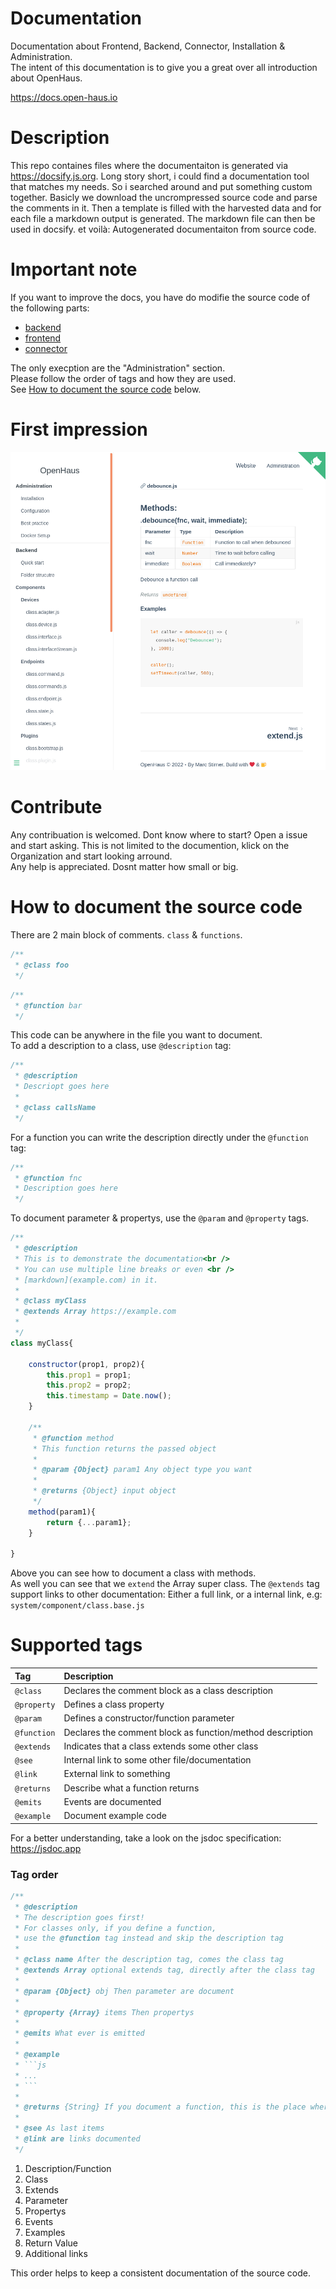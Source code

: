 # Documentation
Documentation about Frontend, Backend, Connector, Installation &amp; Administration.<br />
The intent of this documentation is to give you a great over all introduction about OpenHaus.

https://docs.open-haus.io

# Description
This repo containes files where the documentaiton is generated via https://docsify.js.org.
Long story short, i could find a documentation tool that matches my needs. So i searched around and put something custom together.
Basicly we download the uncrompressed source code and parse the comments in it.
Then a template is filled with the harvested data and for each file a markdown output is generated. 
The markdown file can then be used in docsify. et voilà: Autogenerated documentaiton from source code.

# Important note
If you want to improve the docs, you have do modifie the source code of the following parts:
- [backend](https://github.com/OpenHausIO/backend)
- [frontend](https://github.com/OpenHausIO/frontend)
- [connector](https://github.com/OpenHausIO/connector)

The only execption are the "Administration" section.<br />
Please follow the order of tags and how they are used.<br />
See [How to document the source code](#how-to-document-the-source-code) below.

# First impression
![first-impression](docs/img/readme-picture.png)

# Contribute
Any contribuation is welcomed. Dont know where to start? Open a issue and start asking. This is not limited to the documention, klick on the Organization and start looking arround.<br />
Any help is appreciated. Dosnt matter how small or big.

# How to document the source code
There are 2 main block of comments. `class` & `functions`.
```js
/**
 * @class foo
 */
```

```js
/**
 * @function bar
 */
```

This code can be anywhere in the file you want to document.<br />
To add a description to a class, use `@description` tag:
```js
/**
 * @description
 * Descriopt goes here
 * 
 * @class callsName
 */
```
For a function you can write the description directly under the `@function` tag:
```js
/**
 * @function fnc
 * Description goes here
 */
```

To document parameter & propertys, use the `@param` and `@property` tags.
```js
/**
 * @description
 * This is to demonstrate the documentation<br />
 * You can use multiple line breaks or even <br />
 * [markdown](example.com) in it.
 * 
 * @class myClass
 * @extends Array https://example.com
 * 
 */
class myClass{

    constructor(prop1, prop2){
        this.prop1 = prop1;
        this.prop2 = prop2;
        this.timestamp = Date.now();
    }

    /**
     * @function method
     * This function returns the passed object
     * 
     * @param {Object} param1 Any object type you want
     * 
     * @returns {Object} input object
     */
    method(param1){
        return {...param1};
    }

}
```

Above you can see how to document a class with methods.<br />
As well you can see that we `extend` the Array super class.
The `@extends` tag support links to other documentation: Either a full link, or a internal link, e.g: `system/component/class.base.js`

# Supported tags
| Tag         | Description                                               |
| :---------- | :-------------------------------------------------------- |
| `@class`    | Declares the comment block as a class description         |
| `@property` | Defines a class property                                  |
| `@param`    | Defines a constructor/function parameter                  |
| `@function` | Declares the comment block as function/method description |
| `@extends`  | Indicates that a class extends some other class           |
| `@see`      | Internal link to some other file/documentation            |
| `@link`     | External link to something                                |
| `@returns`  | Describe what a function returns                          |
| `@emits`    | Events are documented                                     |
| `@example`  | Document example code                                     |

For a better understanding, take a look on the jsdoc specification: https://jsdoc.app

### Tag order
```js
/**
 * @description
 * The description goes first! 
 * For classes only, if you define a function, 
 * use the @function tag instead and skip the description tag
 * 
 * @class name After the description tag, comes the class tag
 * @extends Array optional extends tag, directly after the class tag
 * 
 * @param {Object} obj Then parameter are document
 * 
 * @property {Array} items Then propertys
 * 
 * @emits What ever is emitted
 * 
 * @example 
 * ```js
 * ...
 * ```
 * 
 * @returns {String} If you document a function, this is the place where the return tag is used
 * 
 * @see As last items
 * @link are links documented
 */
```

1. Description/Function
2. Class
3. Extends
4. Parameter
5. Propertys
6. Events
7. Examples
8. Return Value
9. Additional links

This order helps to keep a consistent documentation of the source code.